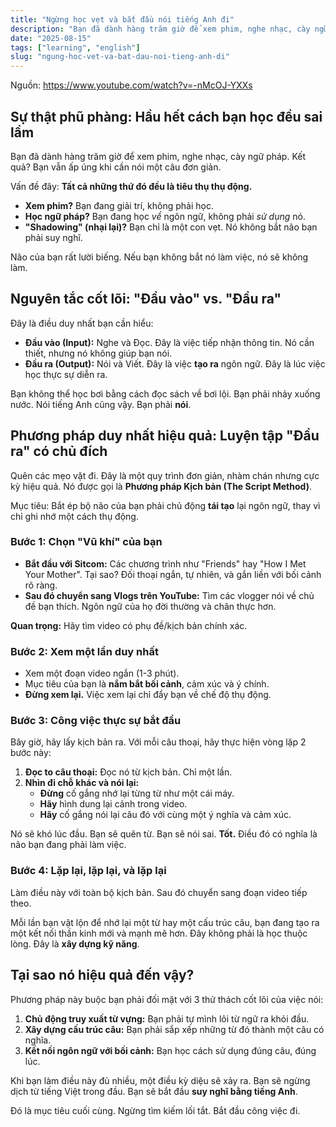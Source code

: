 ```yaml
---
title: "Ngừng học vẹt và bắt đầu nói tiếng Anh đi"
description: "Bạn đã dành hàng trăm giờ để xem phim, nghe nhạc, cày ngữ pháp nhưng vẫn ấp úng. Đây là lý do và phương pháp để thực sự bắt đầu nói."
date: "2025-08-15"
tags: ["learning", "english"]
slug: "ngung-hoc-vet-va-bat-dau-noi-tieng-anh-di"
---
```


Nguồn: https://www.youtube.com/watch?v=-nMcOJ-YXXs

## **Sự thật phũ phàng: Hầu hết cách bạn học đều sai lầm**

Bạn đã dành hàng trăm giờ để xem phim, nghe nhạc, cày ngữ pháp. Kết quả? Bạn vẫn ấp úng khi cần nói một câu đơn giản.

Vấn đề đây: **Tất cả những thứ đó đều là tiêu thụ thụ động.**

- **Xem phim?** Bạn đang giải trí, không phải học.
- **Học ngữ pháp?** Bạn đang học _về_ ngôn ngữ, không phải _sử dụng_ nó.
- **"Shadowing" (nhại lại)?** Bạn chỉ là một con vẹt. Nó không bắt não bạn phải suy nghĩ.

Não của bạn rất lười biếng. Nếu bạn không bắt nó làm việc, nó sẽ không làm.

## **Nguyên tắc cốt lõi: "Đầu vào" vs. "Đầu ra"**

Đây là điều duy nhất bạn cần hiểu:

- **Đầu vào (Input):** Nghe và Đọc. Đây là việc tiếp nhận thông tin. Nó cần thiết, nhưng nó không giúp bạn nói.
- **Đầu ra (Output):** Nói và Viết. Đây là việc **tạo ra** ngôn ngữ. Đây là lúc việc học thực sự diễn ra.

Bạn không thể học bơi bằng cách đọc sách về bơi lội. Bạn phải nhảy xuống nước. Nói tiếng Anh cũng vậy. Bạn phải **nói**.

## **Phương pháp duy nhất hiệu quả: Luyện tập "Đầu ra" có chủ đích**

Quên các mẹo vặt đi. Đây là một quy trình đơn giản, nhàm chán nhưng cực kỳ hiệu quả. Nó được gọi là **Phương pháp Kịch bản (The Script Method)**.

Mục tiêu: Bắt ép bộ não của bạn phải chủ động **tái tạo** lại ngôn ngữ, thay vì chỉ ghi nhớ một cách thụ động.

### **Bước 1: Chọn "Vũ khí" của bạn**

- **Bắt đầu với Sitcom:** Các chương trình như "Friends" hay "How I Met Your Mother". Tại sao? Đối thoại ngắn, tự nhiên, và gắn liền với bối cảnh rõ ràng.
- **Sau đó chuyển sang Vlogs trên YouTube:** Tìm các vlogger nói về chủ đề bạn thích. Ngôn ngữ của họ đời thường và chân thực hơn.

**Quan trọng:** Hãy tìm video có phụ đề/kịch bản chính xác.

### **Bước 2: Xem một lần duy nhất**

- Xem một đoạn video ngắn (1-3 phút).
- Mục tiêu của bạn là **nắm bắt bối cảnh**, cảm xúc và ý chính.
- **Đừng xem lại.** Việc xem lại chỉ đẩy bạn về chế độ thụ động.

### **Bước 3: Công việc thực sự bắt đầu**

Bây giờ, hãy lấy kịch bản ra. Với mỗi câu thoại, hãy thực hiện vòng lặp 2 bước này:

1. **Đọc to câu thoại:** Đọc nó từ kịch bản. Chỉ một lần.
2. **Nhìn đi chỗ khác và nói lại:**
   - **Đừng** cố gắng nhớ lại từng từ như một cái máy.
   - **Hãy** hình dung lại cảnh trong video.
   - **Hãy** cố gắng nói lại câu đó với cùng một ý nghĩa và cảm xúc.

Nó sẽ khó lúc đầu. Bạn sẽ quên từ. Bạn sẽ nói sai. **Tốt.** Điều đó có nghĩa là não bạn đang phải làm việc.

### **Bước 4: Lặp lại, lặp lại, và lặp lại**

Làm điều này với toàn bộ kịch bản. Sau đó chuyển sang đoạn video tiếp theo.

Mỗi lần bạn vật lộn để nhớ lại một từ hay một cấu trúc câu, bạn đang tạo ra một kết nối thần kinh mới và mạnh mẽ hơn. Đây không phải là học thuộc lòng. Đây là **xây dựng kỹ năng**.

## **Tại sao nó hiệu quả đến vậy?**
Phương pháp này buộc bạn phải đối mặt với 3 thử thách cốt lõi của việc nói:

1. **Chủ động truy xuất từ vựng:** Bạn phải tự mình lôi từ ngữ ra khỏi đầu.
2. **Xây dựng cấu trúc câu:** Bạn phải sắp xếp những từ đó thành một câu có nghĩa.
3. **Kết nối ngôn ngữ với bối cảnh:** Bạn học cách sử dụng đúng câu, đúng lúc.

Khi bạn làm điều này đủ nhiều, một điều kỳ diệu sẽ xảy ra. Bạn sẽ ngừng dịch từ tiếng Việt trong đầu. Bạn sẽ bắt đầu **suy nghĩ bằng tiếng Anh**.

Đó là mục tiêu cuối cùng. Ngừng tìm kiếm lối tắt. Bắt đầu công việc đi.
